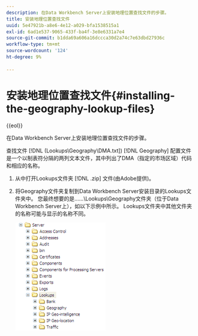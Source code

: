 ```yaml
---
description: 在Data Workbench Server上安装地理位置查找文件的步骤。
title: 安装地理位置查找文件
uuid: 5e47921b-a8e6-4e12-a029-bfa1538515a1
exl-id: 6ad1e537-9065-433f-ba4f-3e8e6331a7e4
source-git-commit: b1dda69a606a16dccca30d2a74c7e63dbd27936c
workflow-type: tm+mt
source-wordcount: '124'
ht-degree: 9%

---
```


# 安装地理位置查找文件{#installing-the-geography-lookup-files}

{{eol}}

在Data Workbench Server上安装地理位置查找文件的步骤。

查找文件 [!DNL (Lookups\Geography\DMA.txt]) [!DNL Geography] 配置文件是一个以制表符分隔的两列文本文件，其中列出了DMA（指定的市场区域）代码和相应的名称。

1. 从中打开Lookups文件夹 [!DNL .zip] 文件(由Adobe提供)。
1. 将Geography文件夹复制到Data Workbench Server安装目录的Lookups文件夹中。 您最终想要的是……\Lookups\Geography文件夹（位于Data Workbench Server上），如以下示例中所示。 Lookups文件夹中其他文件夹的名称可能与显示的名称不同。

   ![步骤信息](assets/Geo_installLookups_dir.png)
